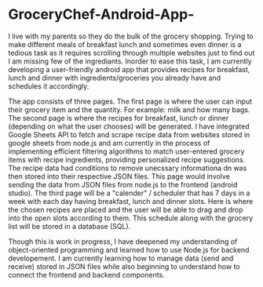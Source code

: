 # GroceryChef-Android-App-
I live with my parents so they do the bulk of the grocery shopping. Trying to make different meals of breakfast lunch and sometimes even dinner is a tedious task as it requires scrolling through multiple websites just to find out I am missing few of the ingrediants. Inorder to ease this task, I am currently developing a user-friendly android app that provides recipes for breakfast, lunch and dinner with ingredients/groceries you already have and schedules it accordingly. 

The app consists of three pages. The first page is where the user can input their grocery item and the quantity. For example: milk and how many bags. The second page is where the recipes for breakfast, lunch or dinner (depending on what the user chooses) will be generated. I have integrated Google Sheets API to fetch and scrape recipe data from websites stored in google sheets from node.js and am currently in the process of implementing efficient filtering algorithms to match user-entered grocery items with recipe ingredients, providing personalized recipe suggestions. The recipe data  had conditions to remove unecssary informationa dn was then stored into their respective JSON files. This page would involve sending the data from JSON files from node.js to the frontend (android studio). The third page will be a "calender" / scheduler that has 7 days in a week with each day having breakfast, lunch and dinner slots. Here is where the chosen recipes are placed and the user will be able to drag and drop into the open slots according to them. This schedule along with the grocery list will be stored in a database (SQL). 

Though this is work in progress, I have deepened my understanding of object-oriented programming and learned how to use Node.js for backend developement. I am currently learning how to manage data (send and receive) stored in JSON files while also beginning to understand how to connect the frontend and backend components. 

